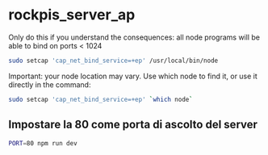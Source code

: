 # rockpis_server_ap

Only do this if you understand the consequences: all node programs will be able to bind on ports < 1024

```bash
sudo setcap 'cap_net_bind_service=+ep' /usr/local/bin/node
```

Important: your node location may vary. Use which node to find it, or use it directly in the command:

```bash
sudo setcap 'cap_net_bind_service=+ep' `which node`
```

## Impostare la 80 come porta di ascolto del server

```bash
PORT=80 npm run dev
```
